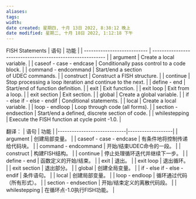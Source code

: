 ```yaml
---
aliases: 
tags: 
width:
date created: 星期四, 十月 13日 2022, 8:38:12 晚上
date modified: 星期二, 十月 18日 2022, 1:12:18 下午
---
```

FISH Statements
| 语句                        | 功能                                                           |
| --------------------------- | ---------------------------------------------------------- |
| argument                    | Create a local variable.                                   |
| caseof - case - endcase     | Conditionally pass control to a code block.                |
| command - endcommand        | Start/end a section of UDEC commands.                      |
| construct                   | Construct a FISH structure.                                |
| continue                    | Stop processing a loop iteration and continue to the next. |
| define - end                | Start/end of function definition.                          |
| exit                        | Exit function.                                             |
| exit loop                   | Exit from a loop.                                          |
| exit section                | Exit section.                                              |
| global                      | Create a global variable.                                  |
| if - else if - else - endif | Conditional statements.                                    |
| local                       | Create a local variable.                                   |
| loop - endloop              | Loop through code (all forms).                             |
| section - endsection        | Start/end a defined, discrete section of code.             |
| whilestepping               | Execute the FISH function at cycle point -1.0.             |

翻译：
| 语句                          | 功能                |
|-----------------------------|-------------------|
| argument                    | 创建局部变量。           |
| caseof - case - endcase     | 有条件地将控制传递给代码块。    |
| command - endcommand        | 开始\/结束UDEC命令的一段。  |
| construct                   | 构建FISH结构。         |
| continue                    | 停止处理循环迭代并继续下一步。   |
| define - end                | 函数定义的开始\/结束。      |
| exit                        | 退出。               |
| exit loop                   | 退出循环。             |
| exit section                | 退出部分。             |
| global                      | 创建全局变量。           |
| if - else if - else - endif | 条件语句。             |
| local                       | 创建局部变量。           |
| loop - endloop              | 循环通过代码（所有形式）。     |
| section - endsection        | 开始/结束定义的离散代码段。    |
| whilestepping               | 在循环点-1.0执行FISH功能。 |